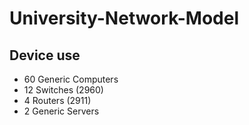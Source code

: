 # University-Network-Model

## Device use
- 60 Generic Computers
- 12 Switches (2960)
- 4 Routers (2911)
- 2 Generic Servers

